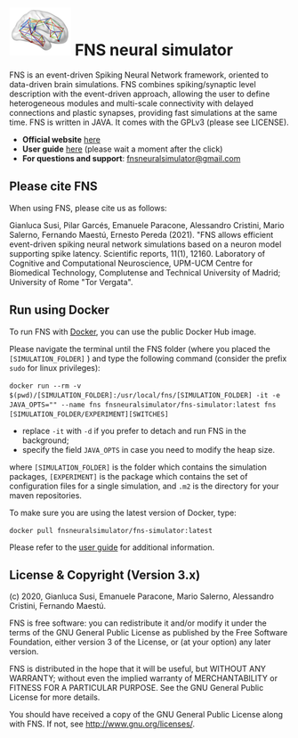 ![FNS logo](https://github.com/fnsneuralsimulator/FNS-scripts_and_tools/blob/master/FNSlogo.png?raw=true "FNS logo") FNS neural simulator
=====

FNS is an event-driven Spiking Neural Network framework, oriented to 
data-driven brain simulations. FNS combines spiking/synaptic level 
description with the event-driven approach, allowing the user to define 
heterogeneous modules and multi-scale connectivity with delayed connections 
and plastic synapses, providing fast simulations at the same time.
FNS is written in JAVA.
It comes with the GPLv3 (please see LICENSE).

* **Official website** [here](http://www.fnsneuralsimulator.org)
* **User guide** [here](https://docs.google.com/document/d/1-oJK6dzu6KIggYonajqVq8xA6mUZ3ZZdBMq7zVMyTcA/export?format=pdf) (please wait a moment after the click)
* **For questions and support**: fnsneuralsimulator@gmail.com


Please cite FNS
------------

When using FNS, please cite us as follows:

Gianluca Susi, Pilar Garcés, Emanuele Paracone, Alessandro Cristini, Mario 
Salerno, Fernando Maestú, Ernesto Pereda (2021). "FNS allows efficient 
event-driven spiking neural network simulations based on a neuron model 
supporting spike latency. Scientific reports, 11(1), 12160.
Laboratory of Cognitive and Computational Neuroscience, UPM-UCM Centre for 
Biomedical Technology, Complutense and Technical University of Madrid; 
University of Rome "Tor Vergata". 


Run using Docker
------------

To run FNS with [Docker](https://docs.docker.com/install/), you can use the public Docker Hub image. 

Please navigate the terminal until the FNS folder (where you placed the `[SIMULATION_FOLDER]` ) and type the following command (consider the prefix `sudo` for linux privileges):

`docker run --rm -v $(pwd)/[SIMULATION_FOLDER]:/usr/local/fns/[SIMULATION_FOLDER] -it -e JAVA_OPTS="" --name fns fnsneuralsimulator/fns-simulator:latest fns [SIMULATION_FOLDER/EXPERIMENT][SWITCHES]`

* replace `-it` with `-d` if you prefer to detach and run FNS in the background;
* specify the field `JAVA_OPTS` in case you need to modify the heap size.

where `[SIMULATION_FOLDER]` is the folder which contains the simulation packages, `[EXPERIMENT]` is the package which contains the set of configuration files for a single simulation, and `.m2` is the directory for your maven repositories. 

To make sure you are using the latest version of Docker, type:

`docker pull fnsneuralsimulator/fns-simulator:latest`

Please refer to the [user guide](https://docs.google.com/document/d/1-oJK6dzu6KIggYonajqVq8xA6mUZ3ZZdBMq7zVMyTcA/export?format=pdf) for additional information.

License & Copyright (Version 3.x)
-------------------

(c) 2020, Gianluca Susi, Emanuele Paracone, Mario Salerno, 
 Alessandro Cristini, Fernando Maestú.

FNS is free software: you can redistribute it and/or modify
it under the terms of the GNU General Public License as published by
the Free Software Foundation, either version 3 of the License, or
(at your option) any later version.

FNS is distributed in the hope that it will be useful, but WITHOUT ANY 
WARRANTY; without even the implied warranty of MERCHANTABILITY or FITNESS FOR 
A PARTICULAR PURPOSE. See the GNU General Public License for more details.
 
You should have received a copy of the GNU General Public License along with 
FNS. If not, see <http://www.gnu.org/licenses/>.

